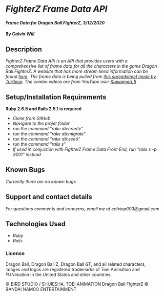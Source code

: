# _FighterZ Frame Data API_

#### _Frame Data for Dragon Ball FighterZ, 3/12/2020_

#### By _**Calvin Will**_

## Description
_FighterZ Frame Data API is an API that provides users with a comprehensive list of frame data for all the characters in the game Dragon Ball FighterZ. A website that has more stream lined information can be found [here](https://github.com/CalvinPVIII/FighterZ-Frame-Data).
The frame data is being pulled from [this spreadsheet made by Turtleon](https://docs.google.com/spreadsheets/d/1-p29UmRGIPF6n17ddOEtYfLcn_KRlE2VH6tE61P5UM8/edit#gid=1043945512). The combo videos are from YouTube user [KuwangerLR](https://www.youtube.com/channel/UCxJK-tYPajZtdsjhgk5rIwA)_


## Setup/Installation Requirements
**Ruby 2.6.5 and Rails 2.5.1 is required**
* _Clone from GitHub_
* _Navigate to the projet folder_
* _run the command "rake db:create"_
* _run the command "rake db:migrate"_
* _run the command "rake db:seed"_
* _run the command "rails s"_
* _If used in conjuction with FighterZ Frame Data Front End, run "rails s -p 3001" instead_



## Known Bugs

_Currently there are no known bugs_

## Support and contact details

_For questions comments and concerns, email me at calvinp003@gmail.com_

## Technologies Used

* _Ruby_
* _Rails_

### License

Dragon Ball, Dragon Ball Z, Dragon Ball GT, and all related characters, images and logos are registered trademarks of Toei Animation and FUNimation in the United States and other countries.

© BIRD STUDIO / SHUIESHA,  TOEI ANIMATION
Dragon Ball FighterZ © BANDAI NAMCO ENTERTAINMENT
